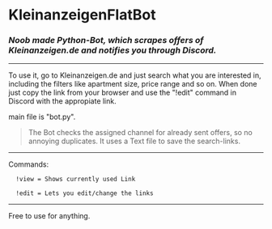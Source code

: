 # **KleinanzeigenFlatBot**
### *Noob made Python-Bot, which scrapes offers of Kleinanzeigen.de and notifies you through Discord.*
-------
To use it, go to Kleinanzeigen.de and just search what you are interested in, including the filters like apartment size, price range and so on.
When done just copy the link from your browser and use the "!edit" command in Discord with the appropiate link.

main file is "bot.py".

>The Bot checks the assigned channel for already sent offers, so no annoying duplicates.
>It uses a Text file to save the search-links.

------------------------------------------------
Commands:

      !view = Shows currently used Link

      !edit = Lets you edit/change the links
------------------



Free to use for anything.
